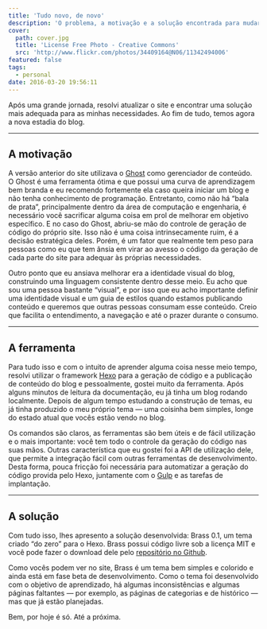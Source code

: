 ```yaml
---
title: 'Tudo novo, de novo'
description: 'O problema, a motivação e a solução encontrada para mudar o blog outra vez.'
cover:
  path: cover.jpg
  title: 'License Free Photo - Creative Commons'
  src: 'http://www.flickr.com/photos/34409164@N06/11342494006'
featured: false
tags:
  - personal
date: 2016-03-20 19:56:11
---
```


Após uma grande jornada, resolvi atualizar o site e encontrar uma solução mais adequada para as minhas necessidades. Ao fim de tudo, temos agora a nova estadia do blog.

---
## A motivação ##

A versão anterior do site utilizava o [Ghost](https://ghost.org/) como gerenciador de conteúdo. O Ghost é uma ferramenta ótima e que possui uma curva de aprendizagem bem branda e eu recomendo fortemente ela caso queira iniciar um blog e não tenha conhecimento de programação. Entretanto, como não há “bala de prata”, principalmente dentro da área de computação e engenharia, é necessário você sacrificar alguma coisa em prol de melhorar em objetivo específico. E no caso do Ghost, abriu-se mão do controle de geração de código do próprio site. Isso não é uma coisa intrinsecamente ruim, é a decisão estratégica deles. Porém, é um fator que realmente tem peso para pessoas como eu que tem ânsia em virar ao avesso o código da geração de cada parte do site para adequar às próprias necessidades.

Outro ponto que eu ansiava melhorar era a identidade visual do blog, construindo uma linguagem consistente dentro desse meio. Eu acho que sou uma pessoa bastante “visual”, e por isso que eu acho importante definir uma identidade visual e um guia de estilos quando estamos publicando conteúdo e queremos que outras pessoas consumam esse conteúdo. Creio que facilita o entendimento, a navegação e até o prazer durante o consumo.

---
## A ferramenta ##

Para tudo isso e com o intuito de aprender alguma coisa nesse meio tempo, resolvi utilizar o framework [Hexo](http://hexo.io) para a geração de código e a publicação de conteúdo do blog e pessoalmente, gostei muito da ferramenta. Após alguns minutos de leitura da documentação, eu já tinha um blog rodando localmente. Depois de algum tempo estudando a construção de temas, eu já tinha produzido o meu próprio tema — uma coisinha bem simples, longe do estado atual que vocês estão vendo no blog.

Os comandos são claros, as ferramentas são bem úteis e de fácil utilização e o mais importante: você tem todo o controle da geração do código nas suas mãos. Outras característica que eu gostei foi a API de utilização dele, que permite a integração fácil com outras ferramentas de desenvolvimento. Desta forma, pouca fricção foi necessária para automatizar a geração do código provida pelo Hexo, juntamente com o [Gulp](http://gulpjs.com/) e as tarefas de implantação.

---
## A solução ##

Com tudo isso, lhes apresento a solução desenvolvida: Brass 0.1, um tema criado “do zero” para o Hexo. Brass possui código livre sob a licença MIT e você pode fazer o download dele pelo [repositório no Github](https://github.com/MaxRoecker/hexo-theme-brass).

Como vocês podem ver no site, Brass é um tema bem simples e colorido e ainda está em fase beta de desenvolvimento. Como o tema foi desenvolvido com o objetivo de aprendizado, há algumas inconsistências e algumas páginas faltantes — por exemplo, as páginas de categorias e de histórico — mas que já estão planejadas.

Bem, por hoje é só. Até a próxima.
